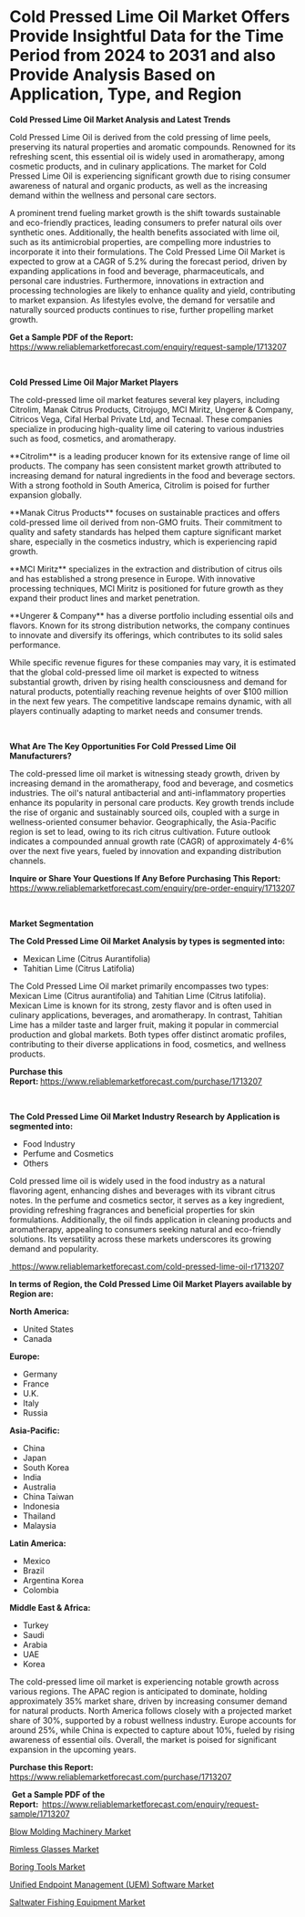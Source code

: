 <p><h1>Cold Pressed Lime Oil Market Offers Provide Insightful Data for the Time Period from 2024 to 2031 and also Provide Analysis Based on Application, Type, and Region</h1></p><p><strong>Cold Pressed Lime Oil Market Analysis and Latest Trends</strong></p>
<p><p>Cold Pressed Lime Oil is derived from the cold pressing of lime peels, preserving its natural properties and aromatic compounds. Renowned for its refreshing scent, this essential oil is widely used in aromatherapy, among cosmetic products, and in culinary applications. The market for Cold Pressed Lime Oil is experiencing significant growth due to rising consumer awareness of natural and organic products, as well as the increasing demand within the wellness and personal care sectors.</p><p>A prominent trend fueling market growth is the shift towards sustainable and eco-friendly practices, leading consumers to prefer natural oils over synthetic ones. Additionally, the health benefits associated with lime oil, such as its antimicrobial properties, are compelling more industries to incorporate it into their formulations. The Cold Pressed Lime Oil Market is expected to grow at a CAGR of 5.2% during the forecast period, driven by expanding applications in food and beverage, pharmaceuticals, and personal care industries. Furthermore, innovations in extraction and processing technologies are likely to enhance quality and yield, contributing to market expansion. As lifestyles evolve, the demand for versatile and naturally sourced products continues to rise, further propelling market growth.</p></p>
<p><strong>Get a Sample PDF of the Report:&nbsp;</strong> <a href="https://www.reliablemarketforecast.com/enquiry/request-sample/1713207?utm_campaign=1577&utm_medium=2&utm_source=Github&utm_content=ia&utm_term=22102024&utm_id=cold-pressed-lime-oil">https://www.reliablemarketforecast.com/enquiry/request-sample/1713207</a></p>
<p>&nbsp;</p>
<p><strong>Cold Pressed Lime Oil Major Market Players</strong></p>
<p><p>The cold-pressed lime oil market features several key players, including Citrolim, Manak Citrus Products, Citrojugo, MCI Miritz, Ungerer & Company, Citricos Vega, Cifal Herbal Private Ltd, and Tecnaal. These companies specialize in producing high-quality lime oil catering to various industries such as food, cosmetics, and aromatherapy.</p><p>**Citrolim** is a leading producer known for its extensive range of lime oil products. The company has seen consistent market growth attributed to increasing demand for natural ingredients in the food and beverage sectors. With a strong foothold in South America, Citrolim is poised for further expansion globally.</p><p>**Manak Citrus Products** focuses on sustainable practices and offers cold-pressed lime oil derived from non-GMO fruits. Their commitment to quality and safety standards has helped them capture significant market share, especially in the cosmetics industry, which is experiencing rapid growth.</p><p>**MCI Miritz** specializes in the extraction and distribution of citrus oils and has established a strong presence in Europe. With innovative processing techniques, MCI Miritz is positioned for future growth as they expand their product lines and market penetration.</p><p>**Ungerer & Company** has a diverse portfolio including essential oils and flavors. Known for its strong distribution networks, the company continues to innovate and diversify its offerings, which contributes to its solid sales performance.</p><p>While specific revenue figures for these companies may vary, it is estimated that the global cold-pressed lime oil market is expected to witness substantial growth, driven by rising health consciousness and demand for natural products, potentially reaching revenue heights of over $100 million in the next few years. The competitive landscape remains dynamic, with all players continually adapting to market needs and consumer trends.</p></p>
<p>&nbsp;</p>
<p><strong>What Are The Key Opportunities For Cold Pressed Lime Oil Manufacturers?</strong></p>
<p><p>The cold-pressed lime oil market is witnessing steady growth, driven by increasing demand in the aromatherapy, food and beverage, and cosmetics industries. The oil's natural antibacterial and anti-inflammatory properties enhance its popularity in personal care products. Key growth trends include the rise of organic and sustainably sourced oils, coupled with a surge in wellness-oriented consumer behavior. Geographically, the Asia-Pacific region is set to lead, owing to its rich citrus cultivation. Future outlook indicates a compounded annual growth rate (CAGR) of approximately 4-6% over the next five years, fueled by innovation and expanding distribution channels.</p></p>
<p><strong>Inquire or Share Your Questions If Any Before Purchasing This Report:</strong> <a href="https://www.reliablemarketforecast.com/enquiry/pre-order-enquiry/1713207?utm_campaign=1577&utm_medium=2&utm_source=Github&utm_content=ia&utm_term=22102024&utm_id=cold-pressed-lime-oil">https://www.reliablemarketforecast.com/enquiry/pre-order-enquiry/1713207</a></p>
<p>&nbsp;</p>
<p><strong>Market Segmentation</strong></p>
<p><strong>The Cold Pressed Lime Oil Market Analysis by types is segmented into:</strong></p>
<p><ul><li>Mexican Lime (Citrus Aurantifolia)</li><li>Tahitian Lime (Citrus Latifolia)</li></ul></p>
<p><p>The Cold Pressed Lime Oil market primarily encompasses two types: Mexican Lime (Citrus aurantifolia) and Tahitian Lime (Citrus latifolia). Mexican Lime is known for its strong, zesty flavor and is often used in culinary applications, beverages, and aromatherapy. In contrast, Tahitian Lime has a milder taste and larger fruit, making it popular in commercial production and global markets. Both types offer distinct aromatic profiles, contributing to their diverse applications in food, cosmetics, and wellness products.</p></p>
<p><strong>Purchase this Report:&nbsp;</strong><a href="https://www.reliablemarketforecast.com/purchase/1713207?utm_campaign=1577&utm_medium=2&utm_source=Github&utm_content=ia&utm_term=22102024&utm_id=cold-pressed-lime-oil">https://www.reliablemarketforecast.com/purchase/1713207</a></p>
<p>&nbsp;</p>
<p><strong>The Cold Pressed Lime Oil Market Industry Research by Application is segmented into:</strong></p>
<p><ul><li>Food Industry</li><li>Perfume and Cosmetics</li><li>Others</li></ul></p>
<p><p>Cold pressed lime oil is widely used in the food industry as a natural flavoring agent, enhancing dishes and beverages with its vibrant citrus notes. In the perfume and cosmetics sector, it serves as a key ingredient, providing refreshing fragrances and beneficial properties for skin formulations. Additionally, the oil finds application in cleaning products and aromatherapy, appealing to consumers seeking natural and eco-friendly solutions. Its versatility across these markets underscores its growing demand and popularity.</p></p>
<p><a href="https://www.reliablemarketforecast.com/cold-pressed-lime-oil-r1713207?utm_campaign=1577&utm_medium=2&utm_source=Github&utm_content=ia&utm_term=22102024&utm_id=cold-pressed-lime-oil">&nbsp;https://www.reliablemarketforecast.com/cold-pressed-lime-oil-r1713207</a></p>
<p><strong>In terms of Region, the Cold Pressed Lime Oil Market Players available by Region are:</strong></p>
<p>
    <p> <strong> North America: </strong>
        <ul>
            <li>United States</li>
            <li>Canada</li>
        </ul>
        </p> 
    <p> <strong> Europe: </strong>
        <ul>
            <li>Germany</li>
            <li>France</li>
            <li>U.K.</li>
            <li>Italy</li>
            <li>Russia</li>
        </ul>
        </p> 
    <p> <strong> Asia-Pacific: </strong>
        <ul>
            <li>China</li>
            <li>Japan</li>
            <li>South Korea</li>
            <li>India</li>
            <li>Australia</li>
            <li>China Taiwan</li>
            <li>Indonesia</li>
            <li>Thailand</li>
            <li>Malaysia</li>
        </ul>
        </p> 
    <p> <strong> Latin America: </strong>
        <ul>
            <li>Mexico</li>
            <li>Brazil</li>
            <li>Argentina Korea</li>
            <li>Colombia</li>
        </ul>
        </p> 
    <p> <strong> Middle East & Africa: </strong>
        <ul>
            <li>Turkey</li>
            <li>Saudi</li>
            <li>Arabia</li>
            <li>UAE</li>
            <li>Korea</li>
        </ul>
    </p>
    </p>
<p><p>The cold-pressed lime oil market is experiencing notable growth across various regions. The APAC region is anticipated to dominate, holding approximately 35% market share, driven by increasing consumer demand for natural products. North America follows closely with a projected market share of 30%, supported by a robust wellness industry. Europe accounts for around 25%, while China is expected to capture about 10%, fueled by rising awareness of essential oils. Overall, the market is poised for significant expansion in the upcoming years.</p></p>
<p><strong>Purchase this Report: </strong><a href="https://www.reliablemarketforecast.com/purchase/1713207?utm_campaign=1577&utm_medium=2&utm_source=Github&utm_content=ia&utm_term=22102024&utm_id=cold-pressed-lime-oil">https://www.reliablemarketforecast.com/purchase/1713207</a></p>
<p>&nbsp;<strong>Get a Sample PDF of the Report:&nbsp;&nbsp;</strong><a href="https://www.reliablemarketforecast.com/enquiry/request-sample/1713207?utm_campaign=1577&utm_medium=2&utm_source=Github&utm_content=ia&utm_term=22102024&utm_id=cold-pressed-lime-oil">https://www.reliablemarketforecast.com/enquiry/request-sample/1713207</a></p>
<p><strong></strong></p>
<p><p><a href="https://issuu.com/reportprime-2/docs/blow-molding-machinery-market-size-_3d74140c37bfeb?utm_campaign=1577&utm_medium=2&utm_source=Github&utm_content=ia&utm_term=22102024&utm_id=cold-pressed-lime-oil">Blow Molding Machinery Market</a></p><p><a href="https://www.linkedin.com/pulse/in-depth-analysis-global-rimless-glasses-market-scope-xz2we?utm_campaign=1577&utm_medium=2&utm_source=Github&utm_content=ia&utm_term=22102024&utm_id=cold-pressed-lime-oil">Rimless Glasses Market</a></p><p><a href="https://issuu.com/reportprime-2/docs/boring-tools-market-size-2030.pptx_7299c30749f991?utm_campaign=1577&utm_medium=2&utm_source=Github&utm_content=ia&utm_term=22102024&utm_id=cold-pressed-lime-oil">Boring Tools Market</a></p><p><a href="https://github.com/lesavftol/Market-Research-Report-List-1/blob/main/unified-endpoint-management-uem-software-market.md?utm_campaign=1577&utm_medium=2&utm_source=Github&utm_content=ia&utm_term=22102024&utm_id=cold-pressed-lime-oil">Unified Endpoint Management (UEM) Software Market</a></p><p><a href="https://www.linkedin.com/pulse/saltwater-fishing-equipment-market-size-growth-4lhse?utm_campaign=1577&utm_medium=2&utm_source=Github&utm_content=ia&utm_term=22102024&utm_id=cold-pressed-lime-oil">Saltwater Fishing Equipment Market</a></p></p>
